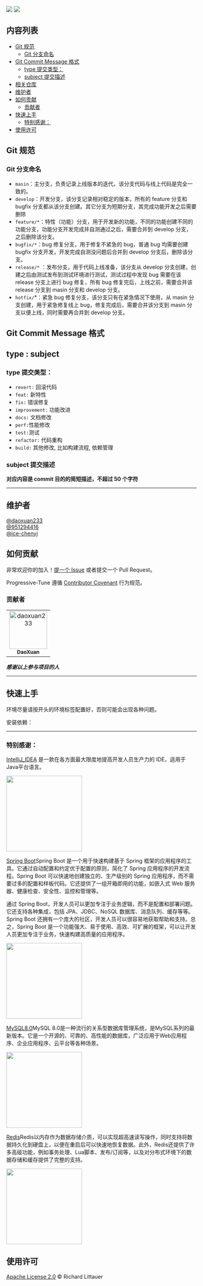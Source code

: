 <!-- ![](https://img.shields.io/badge/%E7%8A%B6%E6%80%81-%E7%BB%B4%E6%8A%A4%E4%B8%AD-brightgreen) -->
<!--![](https://img.shields.io/badge/%E7%8A%B6%E6%80%81-%E5%B0%B1%E7%BB%AA-orange)-->

![](https://img.shields.io/badge/%E7%8A%B6%E6%80%81-%E7%BB%B4%E6%8A%A4%E4%B8%AD-brightgreen)
![](https://img.shields.io/badge/spring-2.4.2-green)

<h2>内容列表</h2>

- [Git 规范](#git-规范)
    - [Git 分支命名](#git-分支命名)
- [Git Commit Message 格式](#git-commit-message-格式)
    - [type 提交类型：](#type-提交类型)
    - [subject 提交描述](#subject-提交描述)
- [相关仓库](#相关仓库)
- [维护者](#维护者)
- [如何贡献](#如何贡献)
    - [贡献者](#贡献者)
- [快速上手](#快速上手)
    - [特别感谢：](#特别感谢)
- [使用许可](#使用许可)

## Git 规范

### Git 分支命名

-   `masin`：主分支，负责记录上线版本的迭代，该分支代码与线上代码是完全一致的。
-   `develop`：开发分支，该分支记录相对稳定的版本，所有的 feature 分支和 bugfix 分支都从该分支创建。其它分支为短期分支，其完成功能开发之后需要删除
-   `feature/*`：特性（功能）分支，用于开发新的功能，不同的功能创建不同的功能分支，功能分支开发完成并自测通过之后，需要合并到 develop 分支，之后删除该分支。
-   `bugfix/*`：bug 修复分支，用于修复不紧急的 bug，普通 bug 均需要创建 bugfix 分支开发，开发完成自测没问题后合并到 develop 分支后，删除该分支。
-   `release/*`
    ：发布分支，用于代码上线准备，该分支从 develop 分支创建，创建之后由测试发布到测试环境进行测试，测试过程中发现 bug 需要在该 release 分支上进行 bug 修复，所有 bug 修复完后，上线之前，需要合并该 release 分支到 masin 分支和 develop 分支。
-   `hotfix/`\*：紧急 bug 修复分支，该分支只有在紧急情况下使用，从 masin 分支创建，用于紧急修复线上 bug，修复完成后，需要合并该分支到 masin 分支以便上线，同时需要再合并到 develop 分支。

## Git Commit Message 格式

<h2>type : subject</h2>

### type 提交类型：

-   `revert:` 回滚代码
-   `feat:` 新特性
-   `fix:` 错误修复
-   `improvement:` 功能改进
-   `docs:` 文档修改
-   `perf:`性能修改
-   `test:`测试
-   `refactor:` 代码重构
-   `build:` 其他修改, 比如构建流程, 依赖管理

### subject 提交描述

**对应内容是 commit 目的的简短描述，不超过 50 个字符**

---

## 维护者

[@daoxuan233](https://github.com/daoxuan233)
</br>
[@951294416](https://github.com/951294416)
</br>
[@ice-chenyi](https://github.com/ice-chenyi)


## 如何贡献

非常欢迎你的加入！[提一个 Issue](https://github.com/Futureluxe/FutureBack_end/issues) 或者提交一个
Pull Request。

Progressive-Tune 遵循 [Contributor Covenant](http://contributor-covenant.org/version/1/3/0/) 行为规范。

### 贡献者

<!-- readme: collaborators,contributors -start -->
<table>
<tr>
    <td align="center">
        <a href="https://github.com/daoxuan233">
            <img src="https://avatars.githubusercontent.com/u/102936237?v=4" width="100;" alt="daoxuan233"/>
            <br />
            <sub><b>DaoXuan</b></sub>
        </a>
    </td></tr>
</table>
<!-- readme: collaborators,contributors -end -->

**_感谢以上参与项目的人_**

---

## 快速上手

环境尽量请按开头的环境标签配置好，否则可能会出现各种问题。

安装依赖：





---

### 特别感谢：

[IntelliJ_IDEA](https://www.jetbrains.com/zh-cn/idea/) 是一款在各方面最大限度地提高开发人员生产力的 IDE，适用于Java平台语言。

<code><img src="https://resources.jetbrains.com/storage/products/company/brand/logos/IntelliJ_IDEA_icon.png?_ga=2.177568869.1594575276.1678373380-1840121525.1678373377&_gl=1*jqpgqc*_ga*MTg0MDEyMTUyNS4xNjc4MzczMzc3*_ga_9J976DJZ68*MTY3ODM3MzM3Ny4xLjEuMTY3ODM3MzUwOS4wLjAuMA.." style="width:200px; "/></code>

[Spring Boot](https://spring.io/)Spring Boot 是一个用于快速构建基于 Spring 框架的应用程序的工具。它通过自动配置和约定优于配置的原则，简化了 Spring 应用程序的开发流程。Spring Boot 可以快速地创建独立的、生产级别的 Spring 应用程序，而不需要过多的配置和样板代码。它还提供了一组开箱即用的功能，如嵌入式 Web 服务器、健康检查、安全性、监控和管理等。

通过 Spring Boot，开发人员可以更加专注于业务逻辑，而不是配置和部署问题。它还支持各种集成，包括 JPA、JDBC、NoSQL 数据库、消息队列、缓存等等。Spring Boot 还拥有一个庞大的社区，开发人员可以很容易地获取帮助和支持。总之，Spring Boot 是一个功能强大、易于使用、高效、可扩展的框架，可以让开发人员更加专注于业务，快速构建高质量的应用程序。

<code><img src="https://4.bp.blogspot.com/-ou-a_Aa1t7A/W6IhNc3Q0gI/AAAAAAAAD6Y/pwh44arKiuM_NBqB1H7Pz4-7QhUxAgZkACLcBGAs/s1600/spring-boot-logo.png" style="width:200px; "/></code>

[MySQL8.0](https://www.mysql.com/cn/)MySQL 8.0是一种流行的关系型数据库管理系统，是MySQL系列的最新版本。它是一个开源的、可靠的、高性能的数据库，广泛应用于Web应用程序、企业应用程序、云平台等各种场景。

<code><img src="https://upload.wikimedia.org/wikipedia/zh/thumb/6/62/MySQL.svg/1200px-MySQL.svg.png" style="width:200px; "/></code>

[Redis](https://redis.io/)Redis以内存作为数据存储介质，可以实现超高速读写操作，同时支持将数据持久化到硬盘上，以便在重启后可以快速地恢复数据。此外，Redis还提供了许多高级功能，例如事务处理、Lua脚本、发布/订阅等，以及对分布式环境下的数据存储和缓存提供了完整的支持。

<code><img src="https://www.stackery.io/assets/images/posts/redis-cache-cluster-support/featured.svg" style="width:200px; " /></code>

## 使用许可

[Apache License 2.0](LICENSE) © Richard Littauer
